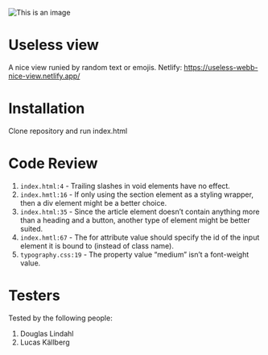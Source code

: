 ![This is an image](https://media.tenor.com/EgkVXwM-f9IAAAAd/useless-box-box.gif)

# Useless view

A nice view runied by random text or emojis. Netlify: https://useless-webb-nice-view.netlify.app/

# Installation

Clone repository and run index.html

# Code Review

1. `index.html:4` - Trailing slashes in void elements have no effect.
2. `index.hmtl:16` - If only using the section element as a styling wrapper, then a div element might be a better choice.
3. `index.html:35` - Since the article element doesn’t contain anything more than a heading and a button, another type of element might be better suited.
4. `index.hmtl:67` - The for attribute value should specify the id of the input element it is bound to (instead of class name).
5. `typography.css:19` - The property value “medium” isn’t a font-weight value.

# Testers

Tested by the following people:

1. Douglas Lindahl
2. Lucas Källberg
